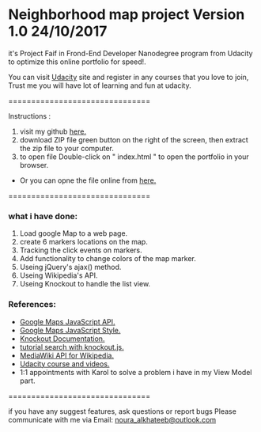 Neighborhood map project Version 1.0 24/10/2017
===============================

it's Project Faif in Frond-End Developer Nanodegree program from Udacity to optimize this online portfolio for speed!.

You can visit [Udacity]( https://www.udacity.com/) site and register in any courses that you love to join, Trust me you will have lot of learning and fun at udacity.

===============================

Instructions :

1.  visit my github [here.](https://github.com/nouraal/Neighborhood-Map-master) 
2. download ZIP file green button on the right of the screen,  then extract the zip file to your computer.
3. to open file  Double-click on " index.html " to open the portfolio in your browser.

* Or you can opne the file online from [here.](https://nouraal.github.io/Neighborhood-Map-master/)

===============================

### what i have done:

1. Load google Map to a web page.
2. create 6 markers locations on the map.
3. Tracking the click events on markers.
4. Add functionality to change colors of the map marker.
5. Useing jQuery's ajax() method.
6. Useing  Wikipedia's API.
7. Useing Knockout to handle the list view.

### References:

*   [Google Maps JavaScript API.](https://developers.google.com/maps/documentation/javascript/)
*   [Google Maps JavaScript Style.](https://developers.google.com/maps/documentation/javascript/styling)
*   [Knockout Documentation.](http://knockoutjs.com/documentation/introduction.html)
*   [tutorial search with knockout.js.](http://knockoutjs.com/documentation/introduction.html)
*   [MediaWiki API for Wikipedia.](https://www.mediawiki.org/wiki/API:Main_page)
*   [Udacity course and videos.](https://www.udacity.com/course/front-end-web-developer-nanodegree--nd001)
*   1:1 appointments with Karol to solve a problem i have in my View Model part.


===============================

if you have any suggest features, ask questions or report bugs  Please communicate with me via
Email: noura_alkhateeb@outlook.com